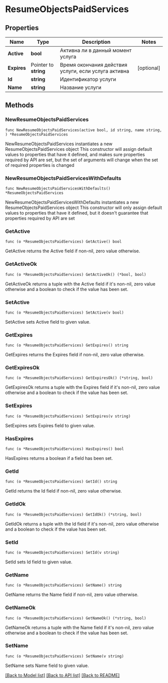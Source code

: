 # ResumeObjectsPaidServices

## Properties

Name | Type | Description | Notes
------------ | ------------- | ------------- | -------------
**Active** | **bool** | Активна ли в данный момент услуга | 
**Expires** | Pointer to **string** | Время окончания действия услуги, если услуга активна | [optional] 
**Id** | **string** | Идентификатор услуги | 
**Name** | **string** | Название услуги | 

## Methods

### NewResumeObjectsPaidServices

`func NewResumeObjectsPaidServices(active bool, id string, name string, ) *ResumeObjectsPaidServices`

NewResumeObjectsPaidServices instantiates a new ResumeObjectsPaidServices object
This constructor will assign default values to properties that have it defined,
and makes sure properties required by API are set, but the set of arguments
will change when the set of required properties is changed

### NewResumeObjectsPaidServicesWithDefaults

`func NewResumeObjectsPaidServicesWithDefaults() *ResumeObjectsPaidServices`

NewResumeObjectsPaidServicesWithDefaults instantiates a new ResumeObjectsPaidServices object
This constructor will only assign default values to properties that have it defined,
but it doesn't guarantee that properties required by API are set

### GetActive

`func (o *ResumeObjectsPaidServices) GetActive() bool`

GetActive returns the Active field if non-nil, zero value otherwise.

### GetActiveOk

`func (o *ResumeObjectsPaidServices) GetActiveOk() (*bool, bool)`

GetActiveOk returns a tuple with the Active field if it's non-nil, zero value otherwise
and a boolean to check if the value has been set.

### SetActive

`func (o *ResumeObjectsPaidServices) SetActive(v bool)`

SetActive sets Active field to given value.


### GetExpires

`func (o *ResumeObjectsPaidServices) GetExpires() string`

GetExpires returns the Expires field if non-nil, zero value otherwise.

### GetExpiresOk

`func (o *ResumeObjectsPaidServices) GetExpiresOk() (*string, bool)`

GetExpiresOk returns a tuple with the Expires field if it's non-nil, zero value otherwise
and a boolean to check if the value has been set.

### SetExpires

`func (o *ResumeObjectsPaidServices) SetExpires(v string)`

SetExpires sets Expires field to given value.

### HasExpires

`func (o *ResumeObjectsPaidServices) HasExpires() bool`

HasExpires returns a boolean if a field has been set.

### GetId

`func (o *ResumeObjectsPaidServices) GetId() string`

GetId returns the Id field if non-nil, zero value otherwise.

### GetIdOk

`func (o *ResumeObjectsPaidServices) GetIdOk() (*string, bool)`

GetIdOk returns a tuple with the Id field if it's non-nil, zero value otherwise
and a boolean to check if the value has been set.

### SetId

`func (o *ResumeObjectsPaidServices) SetId(v string)`

SetId sets Id field to given value.


### GetName

`func (o *ResumeObjectsPaidServices) GetName() string`

GetName returns the Name field if non-nil, zero value otherwise.

### GetNameOk

`func (o *ResumeObjectsPaidServices) GetNameOk() (*string, bool)`

GetNameOk returns a tuple with the Name field if it's non-nil, zero value otherwise
and a boolean to check if the value has been set.

### SetName

`func (o *ResumeObjectsPaidServices) SetName(v string)`

SetName sets Name field to given value.



[[Back to Model list]](../README.md#documentation-for-models) [[Back to API list]](../README.md#documentation-for-api-endpoints) [[Back to README]](../README.md)


